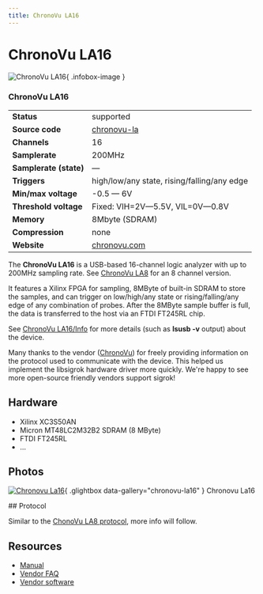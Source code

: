 ```yaml
---
title: ChronoVu LA16
---
```


# ChronoVu LA16

<div class="infobox" markdown>

![ChronoVu LA16](./img/Chronovu_la16.jpg){ .infobox-image }

### ChronoVu LA16

| | |
|---|---|
| **Status** | supported |
| **Source code** | [chronovu-la](https://github.com/OpenTraceLab/OpenTraceCapture/tree/main/src/hardware/chronovu-la) |
| **Channels** | 16 |
| **Samplerate** | 200MHz |
| **Samplerate (state)** | — |
| **Triggers** | high/low/any state, rising/falling/any edge |
| **Min/max voltage** | -0.5 — 6V |
| **Threshold voltage** | Fixed: VIH=2V—5.5V, VIL=0V—0.8V |
| **Memory** | 8Mbyte (SDRAM) |
| **Compression** | none |
| **Website** | [chronovu.com](http://www.chronovu.com/) |

</div>

The **ChronoVu LA16** is a USB-based 16-channel logic analyzer with up to 200MHz sampling rate.  See [ChronoVu LA8](https://sigrok.org/wiki/ChronoVu_LA8) for an 8 channel version.

It features a Xilinx FPGA for sampling, 8MByte of built-in SDRAM to store the samples, and can trigger on low/high/any state or rising/falling/any edge of any combination of probes. After the 8MByte sample buffer is full, the data is transferred to the host via an FTDI FT245RL chip.

See [ChronoVu LA16/Info](https://sigrok.org/wiki/ChronoVu_LA16/Info) for more details (such as **lsusb -v** output) about the device.

Many thanks to the vendor ([ChronoVu](http://www.chronovu.com/)) for freely providing information on the protocol used to communicate with the device. This helped us implement the libsigrok hardware driver more quickly. We're happy to see more open-source friendly vendors support sigrok!

## Hardware
- Xilinx XC3S50AN
- Micron MT48LC2M32B2 SDRAM (8 MByte)
- FTDI FT245RL
- ...

## Photos

<div class="photo-grid" markdown>

[![Chronovu La16](./img/Chronovu_la16.jpg)](./img/Chronovu_la16.png "Chronovu La16"){ .glightbox data-gallery="chronovu-la16" }
<span class="caption">Chronovu La16</span>

</div>
## Protocol

Similar to the [ChonoVu LA8 protocol](https://sigrok.org/wiki/ChronoVu_LA8#Protocol), more info will follow.

## Resources
- [Manual](http://www.chronovu.com/downloads/ReadMeFile%20LA16-4.00.pdf)
- [Vendor FAQ](http://www.chronovu.com/help/docs/faq/)
- [Vendor software](http://www.chronovu.com/download/)

